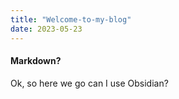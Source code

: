 ```yaml
---
title: "Welcome-to-my-blog"
date: 2023-05-23
---
```


#### Markdown?

Ok, so here we go can I use Obsidian?
